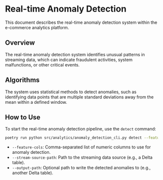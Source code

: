 
# Real-time Anomaly Detection

This document describes the real-time anomaly detection system within the e-commerce analytics platform.

## Overview

The real-time anomaly detection system identifies unusual patterns in streaming data, which can indicate fraudulent activities, system malfunctions, or other critical events.

## Algorithms

The system uses statistical methods to detect anomalies, such as identifying data points that are multiple standard deviations away from the mean within a defined window.

## How to Use

To start the real-time anomaly detection pipeline, use the `detect` command:

```bash
poetry run python src/analytics/anomaly_detection_cli.py detect --feature-cols "price,quantity" --stream-source-path "data/delta/transactions" --output-path "data/delta/anomalies"
```

- `--feature-cols`: Comma-separated list of numeric columns to use for anomaly detection.
- `--stream-source-path`: Path to the streaming data source (e.g., a Delta table).
- `--output-path`: Optional path to write the detected anomalies to (e.g., another Delta table).
